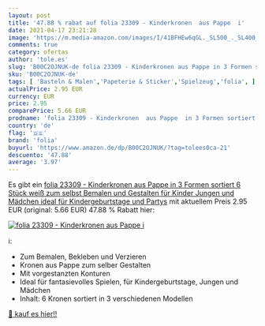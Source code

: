 ```yaml
---
layout: post
title: '47.88 % rabat auf folia 23309 - Kinderkronen  aus Pappe  i'
date: 2021-04-17 23:21:28
image: 'https://m.media-amazon.com/images/I/41BFHEw6qGL._SL500_._SL400_.jpg'
comments: true
category: ofertas
author: 'tole.es'
slug: 'B00C2OJNUK-de folia 23309 - Kinderkronen aus Pappe in 3 Formen sortiert...'
sku: 'B00C2OJNUK-de'
tags: [ 'Basteln & Malen','Papeterie & Sticker','Spielzeug','folia', ]
actualPrice: 2.95 EUR
currency: EUR
price: 2.95
comparePrice: 5.66 EUR
prodname: 'folia 23309 - Kinderkronen  aus Pappe  in 3 Formen sortiert  6 Stück  weiß  zum selbst Bemalen und Gestalten  für Kinder  Jungen und Mädchen  ideal für Kindergeburtstage und Partys'
country: 'de'
flag: '🇩🇪'
brand: 'folia'
buyurl: 'https://www.amazon.de/dp/B00C2OJNUK/?tag=tolees0ca-21'
descuento: '47.88'
average: '3.97'
---
```


Es gibt ein [folia 23309 - Kinderkronen  aus Pappe  in 3 Formen sortiert  6 Stück  weiß  zum selbst Bemalen und Gestalten  für Kinder  Jungen und Mädchen  ideal für Kindergeburtstage und Partys](https://www.amazon.de/dp/B00C2OJNUK/?tag=tolees0ca-21) mit aktuellem Preis 2.95 EUR (original: 5.66 EUR) 47.88 % Rabatt hier:

[![folia 23309 - Kinderkronen  aus Pappe  i](https://m.media-amazon.com/images/I/41BFHEw6qGL._SL500_._SL400_.jpg)](https://www.amazon.de/dp/B00C2OJNUK/?tag=tolees0ca-21)

ℹ️:

- Zum Bemalen, Bekleben und Verzieren
- Kronen aus Pappe zum selber Gestalten
- Mit vorgestanzten Konturen
- Ideal für fantasievolles Spielen, für Kindergeburtstage, Jungen und Mädchen
- Inhalt: 6 Kronen sortiert in 3 verschiedenen Modellen

[🛒 kauf es hier!!](https://www.amazon.de/dp/B00C2OJNUK/?tag=tolees0ca-21)

